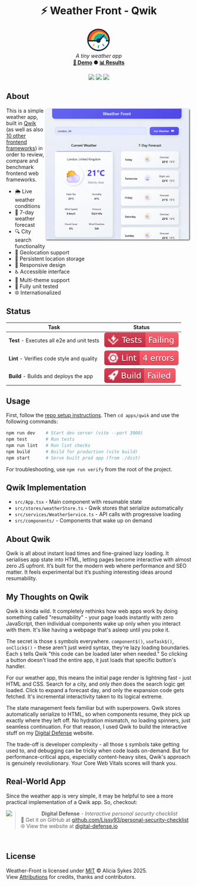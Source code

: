 <!-- start_header -->
<h1 align="center">⚡ Weather Front - Qwik</h1>

<p align="center">
  <img width="64" src="https://raw.githubusercontent.com/lissy93/framework-benchmarks/refs/heads/main/assets/favicon.png" /><br>
  <i>A tiny weather app</i>
  <br>
  <b><a href="/">🚀 Demo</a> ● <a href="https://frontend-framework-benchmarks.as93.net">📊 Results</a></b>
  <br><br>
  <img src="https://img.shields.io/badge/Framework-Qwik-ac7ef4?logo=qwik&logoColor=fff&labelColor=ac7ef4" />
  <img src="https://img.shields.io/badge/License-MIT-AE56FF?logo=googledocs&logoColor=fff&labelColor=8A2BE2" />
  <img src="https://img.shields.io/badge/Author-Lissy93-EA4AAA?logo=githubsponsors&logoColor=fff&labelColor=E31591" />
</p>
<!-- end_header -->

<!-- start_about -->

## About

<img align="right" src="/assets/screenshot.png" width="400">

This is a simple weather app, built in [Qwik](https://qwik.builder.io/) (as well as also [10 other frontend frameworks](/)) in order to review, compare and benchmark frontend web frameworks.

- 🌦️ Live weather conditions
- 📅 7-day weather forecast
- 🔍 City search functionality
- 📍 Geolocation support
- 💾 Persistent location storage
- 📱 Responsive design
- ♿ Accessible interface
- 🎨 Multi-theme support
- 🧪 Fully unit tested
- 🌐 Internationalized

<!-- end_about -->

<!-- start_status -->

## Status

| Task | Status |
|---|---|
| **Test** - Executes all e2e and unit tests | [![Test Status](https://raw.githubusercontent.com/lissy93/framework-benchmarks/refs/heads/badges/test-qwik.svg)](https://github.com/lissy93/framework-benchmarks/actions/workflows/test.yml) |
| **Lint** - Verifies code style and quality | [![Lint Status](https://raw.githubusercontent.com/lissy93/framework-benchmarks/refs/heads/badges/lint-qwik.svg)](https://github.com/lissy93/framework-benchmarks/actions/workflows/lint.yml) |
| **Build** - Builds and deploys the app | [![Build Status](https://raw.githubusercontent.com/lissy93/framework-benchmarks/refs/heads/badges/build-qwik.svg)](https://github.com/lissy93/framework-benchmarks/actions/workflows/build.yml) |

<!-- end_status -->

<!-- start_usage -->

## Usage

First, follow the [repo setup instructions](https://github.com/lissy93/framework-benchmarks?tab=readme-ov-file#usage). Then `cd apps/qwik` and use the following commands:

```bash
npm run dev    # Start dev server (vite --port 3000)
npm test       # Run tests
npm run lint   # Run lint checks
npm build      # Build for production (vite build)
npm start      # Serve built prod app (from ./dist)
```

For troubleshooting, use `npm run verify` from the root of the project.

<!-- end_usage -->

## Qwik Implementation
<!-- start_framework_specific -->
- `src/App.tsx` - Main component with resumable state
- `src/stores/weatherStore.ts` - Qwik stores that serialize automatically  
- `src/services/WeatherService.ts` - API calls with progressive loading
- `src/components/` - Components that wake up on demand
<!-- end_framework_specific -->

## About Qwik
<!-- start_framework_description -->
Qwik is all about instant load times and fine-grained lazy loading. 
It serialises app state into HTML, letting pages become interactive with almost zero JS upfront. 
It’s built for the modern web where performance and SEO matter. 
It feels experimental but it’s pushing interesting ideas around resumability.

<!-- end_framework_description -->

## My Thoughts on Qwik
<!-- start_my_thoughts -->
Qwik is kinda wild. It completely rethinks how web apps work by doing something called "resumability" - your page loads instantly with zero JavaScript, then individual components wake up only when you interact with them. It's like having a webpage that's asleep until you poke it.

The secret is those `$` symbols everywhere. `component$()`, `useTask$()`, `onClick$()` - these aren't just weird syntax, they're lazy loading boundaries. Each `$` tells Qwik "this code can be loaded later when needed." So clicking a button doesn't load the entire app, it just loads that specific button's handler.

For our weather app, this means the initial page render is lightning fast - just HTML and CSS. Search for a city, and only *then* does the search logic get loaded. Click to expand a forecast day, and only the expansion code gets fetched. It's incremental interactivity taken to its logical extreme.

The state management feels familiar but with superpowers. Qwik stores automatically serialize to HTML, so when components resume, they pick up exactly where they left off. No hydration mismatch, no loading spinners, just seamless continuation. For that reason, I used Qwik to build the interactive stuff on my [Digital Defense](https://digital-defense.io/) website.

The trade-off is developer complexity - all those `$` symbols take getting used to, and debugging can be tricky when code loads on-demand. But for performance-critical apps, especially content-heavy sites, Qwik's approach is genuinely revolutionary. Your Core Web Vitals scores will thank you.
<!-- end_my_thoughts -->


<!-- start_real_world_app -->

## Real-World App
Since the weather app is very simple, it may be helpful to see a more practical implementation of a Qwik app. So, checkout:

<a href="https://github.com/Lissy93/personal-security-checklist"><img align="left" src="https://storage.googleapis.com/as93-screenshots/project-logos/digital-defense.png" width="96"></a>

> **Digital Defense** - _Interactive personal security checklist_<br>
> 🐙 Get it on GitHub at [github.com/Lissy93/personal-security-checklist](https://github.com/Lissy93/personal-security-checklist)<br>
> 🌐 View the website at [digital-defense.io](https://digital-defense.io)

<br>
<!-- end_real_world_app -->

<!-- start_license -->

## License

Weather-Front is licensed under [MIT](https://github.com/lissy93/framework-benchmarks/blob/main/LICENSE) © Alicia Sykes 2025.<br>
View [Attributions](https://github.com/lissy93/framework-benchmarks?tab=readme-ov-file#attributions) for credits, thanks and contributors.

<!-- end_license -->
